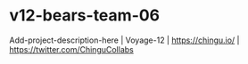 # v12-bears-team-06
Add-project-description-here | Voyage-12 | https://chingu.io/ | https://twitter.com/ChinguCollabs
